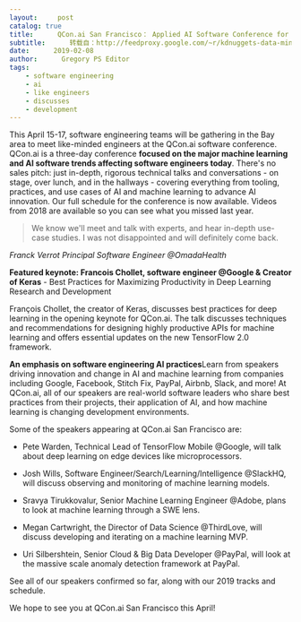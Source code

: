 ```yaml
---
layout:     post
catalog: true
title:      QCon.ai San Francisco： Applied AI Software Conference for Developers – KDnuggets Offer
subtitle:      转载自：http://feedproxy.google.com/~r/kdnuggets-data-mining-analytics/~3/B_T8q2fDvdg/qcon-ai-applied-software-conference.html
date:      2019-02-08
author:      Gregory PS Editor
tags:
    - software engineering
    - ai
    - like engineers
    - discusses
    - development
---
```


This April 15-17, software engineering teams will be gathering in the Bay area to meet like-minded engineers at the QCon.ai software conference. QCon.ai is a three-day conference **focused on the major machine learning and AI software trends affecting software engineers today**. There's no sales pitch: just in-depth, rigorous technical talks and conversations - on stage, over lunch, and in the hallways - covering everything from tooling, practices, and use cases of AI and machine learning to advance AI innovation. Our full schedule for the conference is now available. Videos from 2018 are available so you can see what you missed last year.

> We know we'll meet and talk with experts, and hear in-depth use-case studies. I was not disappointed and will definitely come back.
 


*Franck Verrot Principal Software Engineer @OmadaHealth*


**Featured keynote: Francois Chollet, software engineer @Google & Creator of Keras** - Best Practices for Maximizing Productivity in Deep Learning Research and Development

François Chollet, the creator of Keras, discusses best practices for deep learning in the opening keynote for QCon.ai. The talk discusses techniques and recommendations for designing highly productive APIs for machine learning and offers essential updates on the new TensorFlow 2.0 framework.

**An emphasis on software engineering AI practices**Learn from speakers driving innovation and change in AI and machine learning from companies including Google, Facebook, Stitch Fix, PayPal, Airbnb, Slack, and more! At QCon.ai, all of our speakers are real-world software leaders who share best practices from their projects, their application of AI, and how machine learning is changing development environments.
 

Some of the speakers appearing at QCon.ai San Francisco are:

- Pete Warden, Technical Lead of TensorFlow Mobile @Google, will talk about deep learning on edge devices like microprocessors.

- Josh Wills, Software Engineer/Search/Learning/Intelligence @SlackHQ, will discuss observing and monitoring of machine learning models.

- Sravya Tirukkovalur, Senior Machine Learning Engineer @Adobe, plans to look at machine learning through a SWE lens.

- Megan Cartwright, the Director of Data Science @ThirdLove, will discuss developing and iterating on a machine learning MVP.

- Uri Silbershtein, Senior Cloud & Big Data Developer @PayPal, will look at the massive scale anomaly detection framework at PayPal.



 See all of our speakers 
 confirmed so far, along with our 2019 
 tracks and schedule.

We hope to see you at QCon.ai San Francisco this April!
